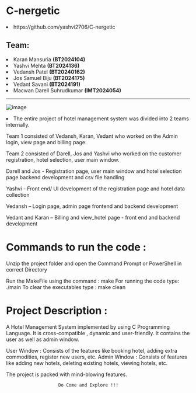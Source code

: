 # C-nergetic 
<li>https://github.com/yashvi2706/C-nergetic</li>
<h2>Team:</h2>
<li> Karan Mansuria <strong>(BT2024104)</strong></li>
<li> Yashvi Mehta <strong>(BT2024136)</strong></li>
<li> Vedansh Patel <strong>(BT20240162)</strong></li>
<li> Jos Samuel Biju <strong>(BT2024175)</strong></li>
<li> Vedant Savani <strong>(BT2024191)</strong></li>
<li> Macwan Darell Suhrudkumar <strong>(IMT2024054)</strong></li>
<hr>

![image](https://github.com/user-attachments/assets/39fea929-8f0a-4fe1-81bc-f2e14c08b8a3)

<li>The entire project of hotel management system was divided into 2 teams internally.

Team 1 consisted of  Vedansh, Karan, Vedant who worked on the Admin login, view page and billing page.

Team 2 consisted of Darell, Jos and Yashvi who worked on the customer registration, hotel selection, user main window.

Darell and Jos - Registration page, user main window and hotel selection page backend development and           	               csv file handling

Yashvi  -  Front end/ UI development of the registration page and hotel data collection

Vedansh – Login page, admin page frontend and backend development
 
Vedant and Karan – Billing and view_hotel page - front end and backend development </li>


<h1>Commands to run the code :</h1>

Unzip the project folder and open the Command Prompt or PowerShell in correct Directory 

Run the MakeFile using the command : make 
For running the code type: ./main
To clear the executables type : make clean


<strong><h1>Project Description :</strong></h1>

A Hotel Management System implemented by using C Programming Language. It is cross-compatible , dynamic and user-friendly. It contains the user as well as admin window.

User Window : Consists of the features like booking hotel, adding extra commodities, register new users, etc. 
Admin Window : Consists of features like adding new hotels, deleting existing hotels, viewing hotels, etc.

The project is packed with mind-blowing features. 

                        Do Come and Explore !!! 





